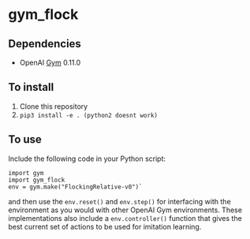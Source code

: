 # gym_flock

## Dependencies
- OpenAI [Gym](https://github.com/openai/gym) 0.11.0

## To install
1) Clone this repository
2) `pip3 install -e . (python2 doesnt work)`

## To use

Include the following code in your Python script:
~~~~
import gym  
import gym_flock 
env = gym.make("FlockingRelative-v0")` 
~~~~
and then use the `env.reset()` and `env.step()` for interfacing with the environment as you would with other OpenAI Gym environments. 
These implementations also include a `env.controller()` function that gives the best current set of actions to be used for imitation learning.




